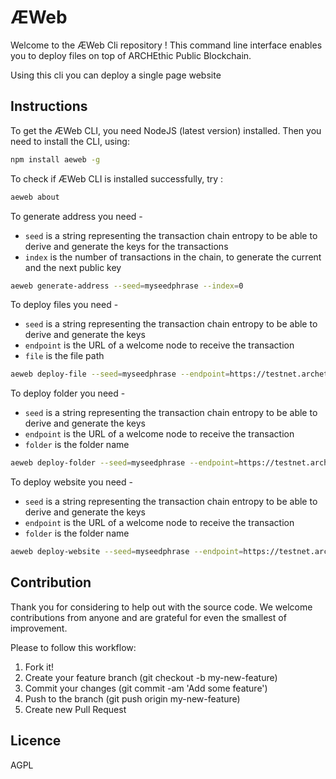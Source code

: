 # ÆWeb

Welcome to the ÆWeb Cli repository ! This command line interface enables you to deploy files on top of ARCHEthic Public Blockchain.

Using this cli you can deploy a single page website

## Instructions

To get the ÆWeb CLI, you need NodeJS (latest version) installed. Then you need to install the CLI, using:
```bash
npm install aeweb -g
```

To check if ÆWeb CLI is installed successfully, try :
```bash
aeweb about
```

To generate address you need -
- `seed` is a string representing the transaction chain entropy to be able to derive and generate the keys for the transactions
- `index` is the number of transactions in the chain, to generate the current and the next public key 
```bash
aeweb generate-address --seed=myseedphrase --index=0
```

To deploy files you need -
- `seed` is a string representing the transaction chain entropy to be able to derive and generate the keys
- `endpoint` is the URL of a welcome node to receive the transaction
- `file` is the file path
```bash
aeweb deploy-file --seed=myseedphrase --endpoint=https://testnet.archethic.net --file=./index.html
```
To deploy folder you need -
- `seed` is a string representing the transaction chain entropy to be able to derive and generate the keys
- `endpoint` is the URL of a welcome node to receive the transaction
- `folder` is the folder name
```bash
aeweb deploy-folder --seed=myseedphrase --endpoint=https://testnet.archethic.net --folder=Aeweb
```
To deploy website you need -
- `seed` is a string representing the transaction chain entropy to be able to derive and generate the keys
- `endpoint` is the URL of a welcome node to receive the transaction
- `folder` is the folder name
```bash
aeweb deploy-website --seed=myseedphrase --endpoint=https://testnet.archethic.net --folder=Aeweb
```

## Contribution

Thank you for considering to help out with the source code. 
We welcome contributions from anyone and are grateful for even the smallest of improvement.

Please to follow this workflow:
1. Fork it!
2. Create your feature branch (git checkout -b my-new-feature)
3. Commit your changes (git commit -am 'Add some feature')
4. Push to the branch (git push origin my-new-feature)
5. Create new Pull Request


## Licence

AGPL
